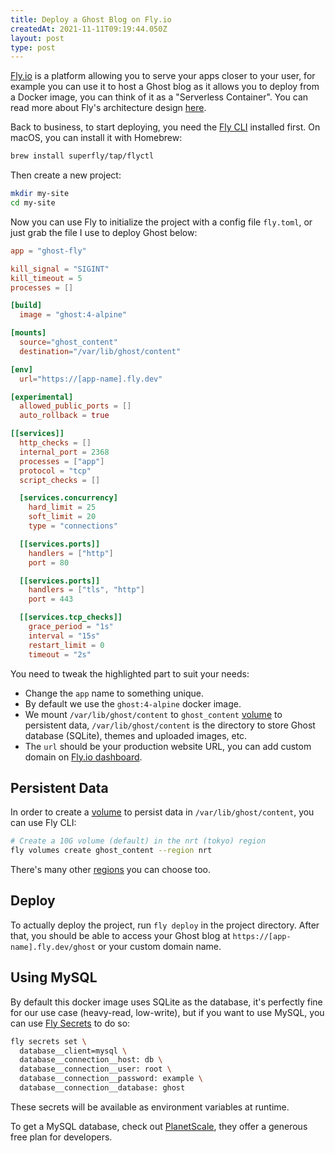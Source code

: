 ```yaml
---
title: Deploy a Ghost Blog on Fly.io
createdAt: 2021-11-11T09:19:44.050Z
layout: post
type: post
---
```


[Fly.io](https://fly.io) is a platform allowing you to serve your apps closer to your user, for example you can use it to host a Ghost blog as it allows you to deploy from a Docker image, you can think of it as a "Serverless Container". You can read more about Fly's architecture design [here](https://fly.io/docs/reference/architecture/).

Back to business, to start deploying, you need the [Fly CLI](https://fly.io/docs/getting-started/installing-flyctl/) installed first. On macOS, you can install it with Homebrew:

```bash
brew install superfly/tap/flyctl
```

Then create a new project:

```bash
mkdir my-site
cd my-site
```

Now you can use Fly to initialize the project with a config file `fly.toml`, or just grab the file I use to deploy Ghost below:

```toml {highlightLines:[1,'7-15'],lineNumbers:true}
app = "ghost-fly"

kill_signal = "SIGINT"
kill_timeout = 5
processes = []

[build]
  image = "ghost:4-alpine"

[mounts]
  source="ghost_content"
  destination="/var/lib/ghost/content"

[env]
  url="https://[app-name].fly.dev"

[experimental]
  allowed_public_ports = []
  auto_rollback = true

[[services]]
  http_checks = []
  internal_port = 2368
  processes = ["app"]
  protocol = "tcp"
  script_checks = []

  [services.concurrency]
    hard_limit = 25
    soft_limit = 20
    type = "connections"

  [[services.ports]]
    handlers = ["http"]
    port = 80

  [[services.ports]]
    handlers = ["tls", "http"]
    port = 443

  [[services.tcp_checks]]
    grace_period = "1s"
    interval = "15s"
    restart_limit = 0
    timeout = "2s"

```

You need to tweak the highlighted part to suit your needs:

- Change the `app` name to something unique.
- By default we use the `ghost:4-alpine` docker image.
- We mount `/var/lib/ghost/content` to `ghost_content` [volume](https://fly.io/docs/reference/volumes/) to persistent data, `/var/lib/ghost/content` is the directory to store Ghost database (SQLite), themes and uploaded images, etc.
- The `url` should be your production website URL, you can add custom domain on [Fly.io dashboard](https://fly.io/apps/).

## Persistent Data

In order to create a [volume](https://fly.io/docs/reference/volumes/) to persist data in `/var/lib/ghost/content`, you can use Fly CLI:

```bash
# Create a 10G volume (default) in the nrt (tokyo) region
fly volumes create ghost_content --region nrt
```

There's many other [regions](https://fly.io/docs/reference/regions/) you can choose too.

## Deploy

To actually deploy the project, run `fly deploy` in the project directory. After that, you should be able to access your Ghost blog at `https://[app-name].fly.dev/ghost` or your custom domain name.

## Using MySQL

By default this docker image uses SQLite as the database, it's perfectly fine for our use case (heavy-read, low-write), but if you want to use MySQL, you can use [Fly Secrets](https://fly.io/docs/reference/secrets/) to do so:

```bash
fly secrets set \
  database__client=mysql \
  database__connection__host: db \
  database__connection__user: root \
  database__connection__password: example \
  database__connection__database: ghost
```

These secrets will be available as environment variables at runtime.

To get a MySQL database, check out [PlanetScale](https://planetscale.com/), they offer a generous free plan for developers.
